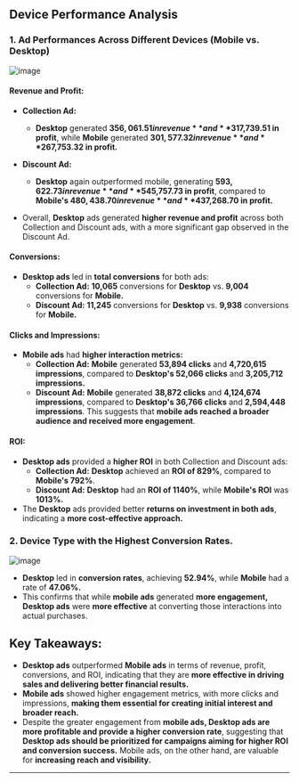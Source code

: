 ## Device Performance Analysis
### 1. Ad Performances Across Different Devices **(Mobile vs. Desktop)**
![image](https://github.com/user-attachments/assets/32fc27cc-e5a2-4afa-af95-ced8eabb83d6)

#### Revenue and Profit:

* **Collection Ad:**
    * **Desktop** generated **$356,061.51 in revenue** and **$317,739.51 in profit**, while **Mobile** generated **$301,577.32 in revenue** and **$267,753.32 in profit.**
* **Discount Ad:**
    * **Desktop** again outperformed mobile, generating **$593,622.73 in revenue** and **$545,757.73 in profit**, compared to **Mobile's $480,438.70 in revenue** and **$437,268.70 in profit.**

* Overall, **Desktop** ads generated **higher revenue and profit** across both Collection and Discount ads, with a more significant gap observed in the Discount Ad.

#### Conversions:
* **Desktop ads** led in **total conversions** for both ads:
    * **Collection Ad:** **10,065** conversions for **Desktop** vs. **9,004** conversions for **Mobile.**
    * **Discount Ad:** **11,245** conversions for **Desktop** vs. **9,938** conversions for **Mobile.**

#### Clicks and Impressions:
* **Mobile ads** had **higher interaction metrics:**
    * **Collection Ad:** **Mobile** generated **53,894 clicks** and **4,720,615 impressions**, compared to **Desktop's 52,066 clicks** and **3,205,712 impressions.**
    * **Discount Ad:** **Mobile** generated **38,872 clicks** and **4,124,674 impressions**, compared to **Desktop's 36,766 clicks** and **2,594,448 impressions**. This suggests that **mobile ads reached a broader audience and received more engagement**.

#### ROI:
* **Desktop ads** provided a **higher ROI** in both Collection and Discount ads:
    * **Collection Ad:** **Desktop** achieved an **ROI of 829%**, compared to **Mobile's 792%**.
    * **Discount Ad:** **Desktop** had an **ROI of 1140%**, while **Mobile's ROI** was **1013%.**
* The **Desktop** ads provided better **returns on investment in both ads**, indicating a **more cost-effective approach.**

### 2. Device Type with the Highest Conversion Rates.
![image](https://github.com/user-attachments/assets/0bdf8444-c04f-48d0-84ed-a0ca465ac0ac)

* **Desktop** led in **conversion rates**, achieving **52.94%**, while **Mobile** had a rate of **47.06%.**
* This confirms that while **mobile ads** generated **more engagement, Desktop ads** were **more effective** at converting those interactions into actual purchases.

## Key Takeaways:
* **Desktop ads** outperformed **Mobile ads** in terms of revenue, profit, conversions, and ROI, indicating that they are **more effective in driving sales and delivering better financial results.**
* **Mobile ads** showed higher engagement metrics, with more clicks and impressions, **making them essential for creating initial interest and broader reach.**
* Despite the greater engagement from **mobile ads, Desktop ads are more profitable and provide a higher conversion rate**, suggesting that **Desktop ads should be prioritized for campaigns aiming for higher ROI and conversion success.** Mobile ads, on the other hand, are valuable for **increasing reach and visibility.**

---
